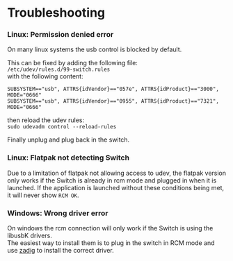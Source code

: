 <div class="oranda-hide">

# Troubleshooting

</div>


### Linux: Permission denied error

On many linux systems the usb control is blocked by default.  

This can be fixed by adding the following file:  
`/etc/udev/rules.d/99-switch.rules`  
with the following content:  

```
SUBSYSTEM=="usb", ATTRS{idVendor}=="057e", ATTRS{idProduct}=="3000", MODE="0666"
SUBSYSTEM=="usb", ATTRS{idVendor}=="0955", ATTRS{idProduct}=="7321", MODE="0666"
```

then reload the udev rules:  
`sudo udevadm control --reload-rules`

Finally unplug and plug back in the switch.  

### Linux: Flatpak not detecting Switch

Due to a limitation of flatpak not allowing access to udev, the flatpak version only works if the Switch is already in rcm mode and plugged in when it is launched.
If the application is launched without these conditions being met, it will never show `RCM OK`.  

### Windows: Wrong driver error

On windows the rcm connection will only work if the Switch is using the libusbK drivers.  
The easiest way to install them is to plug in the switch in RCM mode and use [zadig](https://zadig.akeo.ie/) to install the correct driver.  